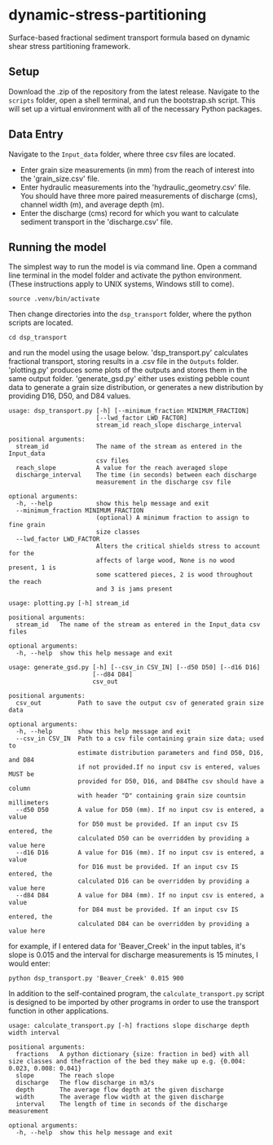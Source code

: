 # dynamic-stress-partitioning
Surface-based fractional sediment transport formula based on dynamic shear stress partitioning framework.

## Setup
Download the .zip of the repository from the latest release. Navigate to the `scripts` folder, open a shell 
terminal, and run the bootstrap.sh script. This will set up a virtual environment with all of the necessary 
Python packages.

## Data Entry
Navigate to the `Input_data` folder, where three csv files are located. 
- Enter grain size measurements (in mm) from the reach of interest into the 'grain_size.csv' file. 
- Enter hydraulic measurements into the 'hydraulic_geometry.csv' file. You should have three more paired measurements
of discharge (cms), channel width (m), and average depth (m).
- Enter the discharge (cms) record for which you want to calculate sediment transport in the 'discharge.csv' file. 

## Running the model
The simplest way to run the model is via command line. Open a command line terminal in the model folder and activate the 
python environment. (These instructions apply to UNIX systems, Windows still to come).

```commandline
source .venv/bin/activate
```
Then change directories into the `dsp_transport` folder, where the python scripts are located.

```commandline
cd dsp_transport
```

and run the model using the usage below. 'dsp_transport.py' calculates fractional transport, storing results in a .csv 
file in the `Outputs` folder. 'plotting.py' produces some plots of the outputs and stores them in the same output 
folder. 'generate_gsd.py' either uses existing pebble count data to generate a grain size distribution, or generates
a new distribution by providing D16, D50, and D84 values.

```
usage: dsp_transport.py [-h] [--minimum_fraction MINIMUM_FRACTION]
                        [--lwd_factor LWD_FACTOR]
                        stream_id reach_slope discharge_interval

positional arguments:
  stream_id             The name of the stream as entered in the Input_data
                        csv files
  reach_slope           A value for the reach averaged slope
  discharge_interval    The time (in seconds) between each discharge
                        measurement in the discharge csv file

optional arguments:
  -h, --help            show this help message and exit
  --minimum_fraction MINIMUM_FRACTION
                        (optional) A minimum fraction to assign to fine grain
                        size classes
  --lwd_factor LWD_FACTOR
                        Alters the critical shields stress to account for the
                        affects of large wood, None is no wood present, 1 is
                        some scattered pieces, 2 is wood throughout the reach
                        and 3 is jams present

```

```
usage: plotting.py [-h] stream_id

positional arguments:
  stream_id   The name of the stream as entered in the Input_data csv files

optional arguments:
  -h, --help  show this help message and exit

```

```
usage: generate_gsd.py [-h] [--csv_in CSV_IN] [--d50 D50] [--d16 D16]
                       [--d84 D84]
                       csv_out

positional arguments:
  csv_out          Path to save the output csv of generated grain size data

optional arguments:
  -h, --help       show this help message and exit
  --csv_in CSV_IN  Path to a csv file containing grain size data; used to
                   estimate distribution parameters and find D50, D16, and D84
                   if not provided.If no input csv is entered, values MUST be
                   provided for D50, D16, and D84The csv should have a column
                   with header "D" containing grain size countsin millimeters
  --d50 D50        A value for D50 (mm). If no input csv is entered, a value
                   for D50 must be provided. If an input csv IS entered, the
                   calculated D50 can be overridden by providing a value here
  --d16 D16        A value for D16 (mm). If no input csv is entered, a value
                   for D16 must be provided. If an input csv IS entered, the
                   calculated D16 can be overridden by providing a value here
  --d84 D84        A value for D84 (mm). If no input csv is entered, a value
                   for D84 must be provided. If an input csv IS entered, the
                   calculated D84 can be overridden by providing a value here
```

for example, if I entered data for 'Beaver_Creek' in the input tables, it's slope is 0.015 and the interval for 
discharge measurements is 15 minutes, I would enter:

```
python dsp_transport.py 'Beaver_Creek' 0.015 900
```

In addition to the self-contained program, the `calculate_transport.py` script is designed to be imported by other 
programs in order to use the transport function in other applications. 

```
usage: calculate_transport.py [-h] fractions slope discharge depth width interval

positional arguments:
  fractions   A python dictionary {size: fraction in bed} with all size classes and thefraction of the bed they make up e.g. {0.004: 0.023, 0.008: 0.041}
  slope       The reach slope
  discharge   The flow discharge in m3/s
  depth       The average flow depth at the given discharge
  width       The average flow width at the given discharge
  interval    The length of time in seconds of the discharge measurement

optional arguments:
  -h, --help  show this help message and exit
```

